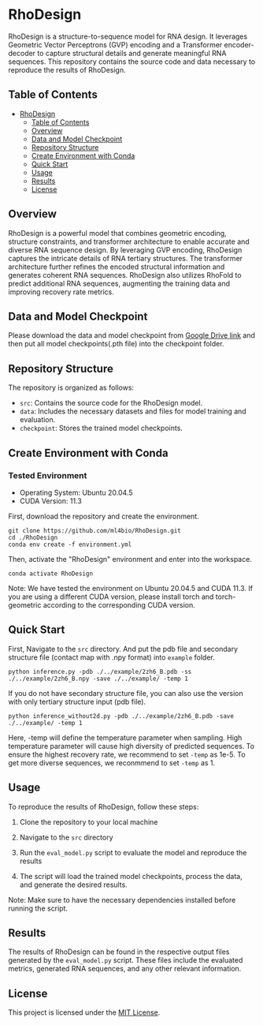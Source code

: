 # RhoDesign

RhoDesign is a structure-to-sequence model for RNA design. It leverages Geometric Vector Perceptrons (GVP) encoding and a Transformer encoder-decoder to capture structural details and generate meaningful RNA sequences. This repository contains the source code and data necessary to reproduce the results of RhoDesign.

## Table of Contents

- [RhoDesign](#rhodesign)
  - [Table of Contents](#table-of-contents)
  - [Overview](#overview)
  - [Data and Model Checkpoint](#data-and-model-checkpoint)
  - [Repository Structure](#repository-structure)
  - [Create Environment with Conda ](#create-environment-with-conda-)
  - [Quick Start ](#quick-start-)
  - [Usage](#usage)
  - [Results](#results)
  - [License](#license)

## Overview

RhoDesign is a powerful model that combines geometric encoding, structure constraints, and transformer architecture to enable accurate and diverse RNA sequence design. By leveraging GVP encoding, RhoDesign captures the intricate details of RNA tertiary structures. The transformer architecture further refines the encoded structural information and generates coherent RNA sequences. RhoDesign also utilizes RhoFold to predict additional RNA sequences, augmenting the training data and improving recovery rate metrics.

## Data and Model Checkpoint

Please download the data and model checkpoint from [Google Drive link](https://drive.google.com/drive/folders/1H3Itu6TTfaVErPH50Ly7rmQDxElH3JEz?usp=sharing) and then put all model checkpoints(.pth file) into the checkpoint folder.

## Repository Structure

The repository is organized as follows:

- `src`: Contains the source code for the RhoDesign model.
- `data`: Includes the necessary datasets and files for model training and evaluation.
- `checkpoint`: Stores the trained model checkpoints.

## Create Environment with Conda <a name="Setup_Environment"></a>

### Tested Environment
  - Operating System: Ubuntu 20.04.5
  - CUDA Version: 11.3
  
First, download the repository and create the environment.
```
git clone https://github.com/ml4bio/RhoDesign.git
cd ./RhoDesign
conda env create -f environment.yml
```
Then, activate the "RhoDesign" environment and enter into the workspace.
```
conda activate RhoDesign
```

Note: We have tested the environment on Ubuntu 20.04.5 and CUDA 11.3. If you are using a different CUDA version, please install torch and torch-geometric according to the corresponding CUDA version.

## Quick Start <a name='Quick_Start'></a>

First, Navigate to the `src` directory. And put the pdb file and secondary structure file (contact map with .npy format) into `example` folder. 

```
python inference.py -pdb ./../example/2zh6_B.pdb -ss ./../example/2zh6_B.npy -save ./../example/ -temp 1
```

If you do not have secondary structure file, you can also use the version with only tertiary structure input (pdb file).

```
python inference_without2d.py -pdb ./../example/2zh6_B.pdb -save ./../example/ -temp 1
```

Here, -temp will define the  temperature parameter when sampling. High temperature parameter will cause high diversity of predicted sequences. To ensure the highest recovery rate, we recommend to set `-temp` as 1e-5. To get more diverse sequences, we reconmmend to set `-temp` as 1.

## Usage

To reproduce the results of RhoDesign, follow these steps:

1. Clone the repository to your local machine

2. Navigate to the `src` directory

3. Run the `eval_model.py` script to evaluate the model and reproduce the results

4. The script will load the trained model checkpoints, process the data, and generate the desired results.

Note: Make sure to have the necessary dependencies installed before running the script.

## Results

The results of RhoDesign can be found in the respective output files generated by the `eval_model.py` script. These files include the evaluated metrics, generated RNA sequences, and any other relevant information.


## License
This project is licensed under the [MIT License](LICENSE).
